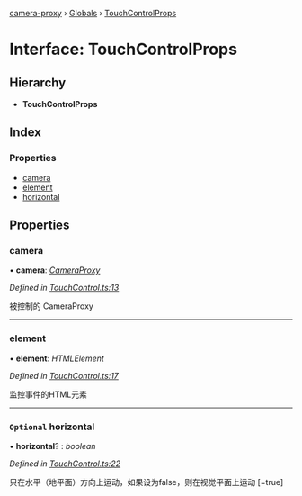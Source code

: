 [camera-proxy](../README.md) › [Globals](../globals.md) › [TouchControlProps](touchcontrolprops.md)

# Interface: TouchControlProps

## Hierarchy

* **TouchControlProps**

## Index

### Properties

* [camera](touchcontrolprops.md#camera)
* [element](touchcontrolprops.md#element)
* [horizontal](touchcontrolprops.md#optional-horizontal)

## Properties

###  camera

• **camera**: *[CameraProxy](../classes/cameraproxy.md)*

*Defined in [TouchControl.ts:13](https://github.com/alibaba/camera-proxy/blob/c129bee/src/TouchControl.ts#L13)*

被控制的 CameraProxy

___

###  element

• **element**: *HTMLElement*

*Defined in [TouchControl.ts:17](https://github.com/alibaba/camera-proxy/blob/c129bee/src/TouchControl.ts#L17)*

监控事件的HTML元素

___

### `Optional` horizontal

• **horizontal**? : *boolean*

*Defined in [TouchControl.ts:22](https://github.com/alibaba/camera-proxy/blob/c129bee/src/TouchControl.ts#L22)*

只在水平（地平面）方向上运动，如果设为false，则在视觉平面上运动
[=true]
